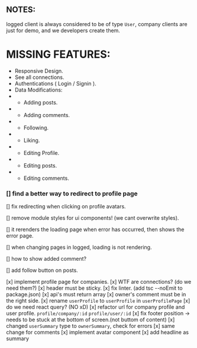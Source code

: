 ## NOTES:

logged client is always considered to be of type `User`, company clients are just for demo, and we developers create them.

<!-- npm run dev -- -H 0.0.0.0 -->

# MISSING FEATURES:

- Responsive Design.
- See all connections.
- Authentications ( Login / Signin ).
- Data Modifications:
- - Adding posts.
- - Adding comments.
- - Following.
- - Liking.
- - Editing Profile.
- - Editing posts.
- - Editing comments.

### [] find a better way to redirect to profile page

[] fix redirecting when clicking on profile avatars.

[] remove module styles for ui components! (we cant overwrite styles).

[] it rerenders the loading page when error has occurred, then shows the error page.

[] when changing pages in logged, loading is not rendering.

[] how to show added comment?

[] add follow button on posts.

<!-- DONE -->

[x] implement profile page for companies.
[x] WTF are connections? (do we need them?)
[x] header must be sticky.
[x] fix linter. (add tsc --noEmit to package.json)
[x] api's must return array
[x] owner's comment must be in the right side.
[x] rename `userProfile` to `userProfile` in `userProfilePage`
[x] do we need react query? (NO xD)
[x] refactor url for company profile and user profile.
`profile/company/:id`
`profile/user/:id`
[x] fix footer position -> needs to be stuck at the bottom of screen.(not buttom of content)
[x] changed `userSummary` type to `ownerSummary`, check for errors
[x] same change for comments
[x] implement avatar component
[x] add headline as summary
